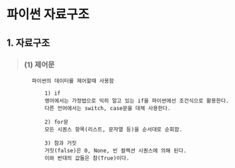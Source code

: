 # 파이썬 자료구조 

## 1. 자료구조
>   ### (1) 제어문
            파이썬의 데이터를 제어할때 사용함

                1) if
                영어에서는 가정법으로 익히 알고 있는 if을 파이썬에선 조건식으로 활용한다. 
                다른 언어에서는 switch, case문을 대체 사용한다. 

                2) for문
                모든 시퀀스 항목(리스트, 문자열 등)을 순서대로 순회함.

                3) 참과 거짓
                거짓(false)은 0, None, 빈 컬렉션 시퀀스에 의해 된다. 
                이와 반대의 값들은 참(True)이다.
